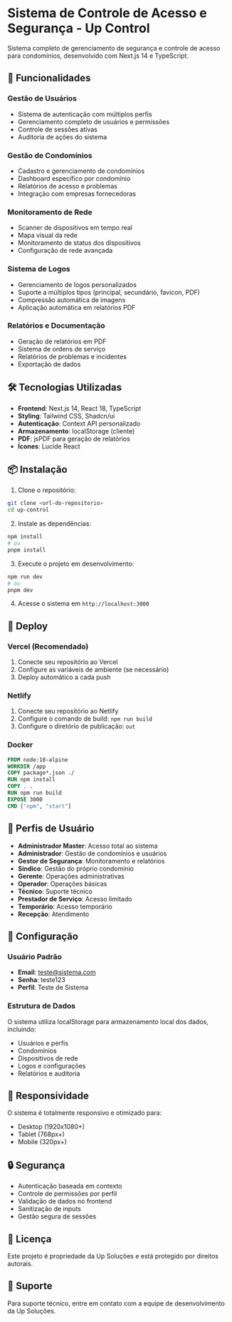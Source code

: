 # Sistema de Controle de Acesso e Segurança - Up Control

Sistema completo de gerenciamento de segurança e controle de acesso para condomínios, desenvolvido com Next.js 14 e TypeScript.

## 🚀 Funcionalidades

### Gestão de Usuários
- Sistema de autenticação com múltiplos perfis
- Gerenciamento completo de usuários e permissões
- Controle de sessões ativas
- Auditoria de ações do sistema

### Gestão de Condomínios
- Cadastro e gerenciamento de condomínios
- Dashboard específico por condomínio
- Relatórios de acesso e problemas
- Integração com empresas fornecedoras

### Monitoramento de Rede
- Scanner de dispositivos em tempo real
- Mapa visual da rede
- Monitoramento de status dos dispositivos
- Configuração de rede avançada

### Sistema de Logos
- Gerenciamento de logos personalizados
- Suporte a múltiplos tipos (principal, secundário, favicon, PDF)
- Compressão automática de imagens
- Aplicação automática em relatórios PDF

### Relatórios e Documentação
- Geração de relatórios em PDF
- Sistema de ordens de serviço
- Relatórios de problemas e incidentes
- Exportação de dados

## 🛠️ Tecnologias Utilizadas

- **Frontend**: Next.js 14, React 18, TypeScript
- **Styling**: Tailwind CSS, Shadcn/ui
- **Autenticação**: Context API personalizado
- **Armazenamento**: localStorage (cliente)
- **PDF**: jsPDF para geração de relatórios
- **Ícones**: Lucide React

## 📦 Instalação

1. Clone o repositório:
```bash
git clone <url-do-repositorio>
cd up-control
```

2. Instale as dependências:
```bash
npm install
# ou
pnpm install
```

3. Execute o projeto em desenvolvimento:
```bash
npm run dev
# ou
pnpm dev
```

4. Acesse o sistema em `http://localhost:3000`

## 🚀 Deploy

### Vercel (Recomendado)

1. Conecte seu repositório ao Vercel
2. Configure as variáveis de ambiente (se necessário)
3. Deploy automático a cada push

### Netlify

1. Conecte seu repositório ao Netlify
2. Configure o comando de build: `npm run build`
3. Configure o diretório de publicação: `out`

### Docker

```dockerfile
FROM node:18-alpine
WORKDIR /app
COPY package*.json ./
RUN npm install
COPY . .
RUN npm run build
EXPOSE 3000
CMD ["npm", "start"]
```

## 👥 Perfis de Usuário

- **Administrador Master**: Acesso total ao sistema
- **Administrador**: Gestão de condomínios e usuários
- **Gestor de Segurança**: Monitoramento e relatórios
- **Síndico**: Gestão do próprio condomínio
- **Gerente**: Operações administrativas
- **Operador**: Operações básicas
- **Técnico**: Suporte técnico
- **Prestador de Serviço**: Acesso limitado
- **Temporário**: Acesso temporário
- **Recepção**: Atendimento

## 🔧 Configuração

### Usuário Padrão
- **Email**: teste@sistema.com
- **Senha**: teste123
- **Perfil**: Teste de Sistema

### Estrutura de Dados
O sistema utiliza localStorage para armazenamento local dos dados, incluindo:
- Usuários e perfis
- Condomínios
- Dispositivos de rede
- Logos e configurações
- Relatórios e auditoria

## 📱 Responsividade

O sistema é totalmente responsivo e otimizado para:
- Desktop (1920x1080+)
- Tablet (768px+)
- Mobile (320px+)

## 🔒 Segurança

- Autenticação baseada em contexto
- Controle de permissões por perfil
- Validação de dados no frontend
- Sanitização de inputs
- Gestão segura de sessões

## 📄 Licença

Este projeto é propriedade da Up Soluções e está protegido por direitos autorais.

## 🤝 Suporte

Para suporte técnico, entre em contato com a equipe de desenvolvimento da Up Soluções.
